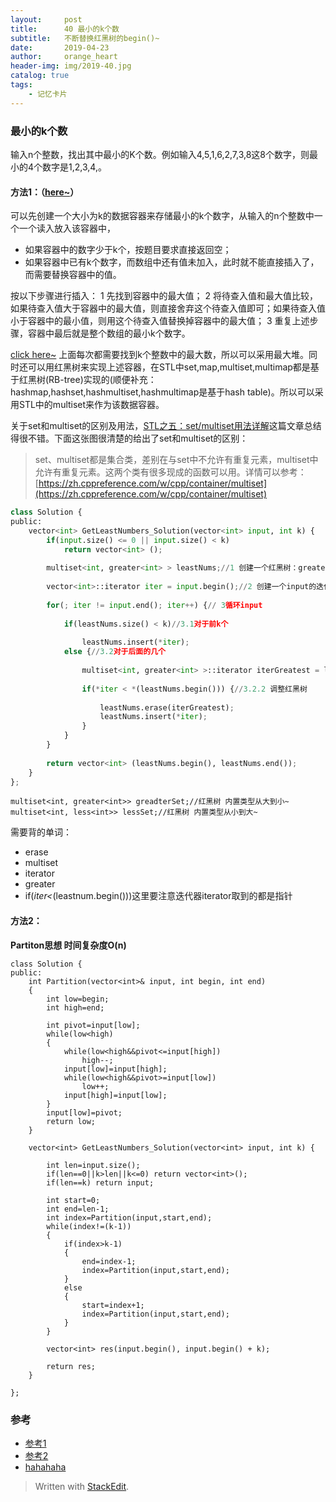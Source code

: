 ```yaml
---
layout:     post
title:      40 最小的k个数
subtitle:   不断替换红黑树的begin()~
date:       2019-04-23
author:     orange_heart
header-img: img/2019-40.jpg
catalog: true
tags:
    - 记忆卡片
---
```

### 最小的k个数

输入n个整数，找出其中最小的K个数。例如输入4,5,1,6,2,7,3,8这8个数字，则最小的4个数字是1,2,3,4,。

#### 方法1：（[here~](https://blog.csdn.net/shakespeare001/article/details/51280814)）[](https://aydove.github.io/2019/04/23/40-%E6%9C%80%E5%B0%8F%E7%9A%84k%E4%B8%AA%E6%95%B0/#%E6%96%B9%E6%B3%951here)

可以先创建一个大小为k的数据容器来存储最小的k个数字，从输入的n个整数中一个一个读入放入该容器中，

-   如果容器中的数字少于k个，按题目要求直接返回空；
-   如果容器中已有k个数字，而数组中还有值未加入，此时就不能直接插入了，而需要替换容器中的值。

按以下步骤进行插入： 1 先找到容器中的最大值； 2 将待查入值和最大值比较，如果待查入值大于容器中的最大值，则直接舍弃这个待查入值即可；如果待查入值小于容器中的最小值，则用这个待查入值替换掉容器中的最大值； 3 重复上述步骤，容器中最后就是整个数组的最小k个数字。

[click here~](https://yongyuan.name/blog/find-the-smallest-k-numbers.html)  上面每次都需要找到k个整数中的最大数，所以可以采用最大堆。同时还可以用红黑树来实现上述容器，在STL中set,map,multiset,multimap都是基于红黑树(RB-tree)实现的(顺便补充：hashmap,hashset,hashmultiset,hashmultimap是基于hash table)。所以可以采用STL中的multiset来作为该数据容器。

关于set和multiset的区别及用法，[STL之五：set/multiset用法详解](http://blog.csdn.net/longshengguoji/article/details/8546286)这篇文章总结得很不错。下面这张图很清楚的给出了set和multiset的区别：

> set、multiset都是集合类，差别在与set中不允许有重复元素，multiset中允许有重复元素。这两个类有很多现成的函数可以用。详情可以参考：[https://zh.cppreference.com/w/cpp/container/multiset](https://zh.cppreference.com/w/cpp/container/multiset)

```python
class Solution {
public:
    vector<int> GetLeastNumbers_Solution(vector<int> input, int k) {
        if(input.size() <= 0 || input.size() < k) 
            return vector<int> ();
         
        multiset<int, greater<int> > leastNums;//1 创建一个红黑树：greater<int>：内置类型从大到小  
        
        vector<int>::iterator iter = input.begin();//2 创建一个input的迭代器  
        
        for(; iter != input.end(); iter++) {// 3循环input  
        
            if(leastNums.size() < k)//3.1对于前k个  
            
                leastNums.insert(*iter);
            else {//3.2对于后面的几个  
            
                multiset<int, greater<int> >::iterator iterGreatest = leastNums.begin();//3.2.1创建一个红黑树的迭代器  
                
                if(*iter < *(leastNums.begin())) {//3.2.2 调整红黑树  
                
                    leastNums.erase(iterGreatest);
                    leastNums.insert(*iter);
                }
            }
        }
 
        return vector<int> (leastNums.begin(), leastNums.end());
    }
};

```

```
multiset<int, greater<int>> greadterSet;//红黑树 内置类型从大到小~
multiset<int, less<int>> lessSet;//红黑树 内置类型从小到大~

```

需要背的单词：

-   erase
-   multiset
-   iterator
-   greater
-   if(_iter<_(leastnum.begin()))这里要注意迭代器iterator取到的都是指针

#### 方法2：[](https://aydove.github.io/2019/04/23/40-%E6%9C%80%E5%B0%8F%E7%9A%84k%E4%B8%AA%E6%95%B0/#%E6%96%B9%E6%B3%952)

**Partiton思想 时间复杂度O(n)**

```objk
class Solution {
public:
    int Partition(vector<int>& input, int begin, int end)
    {
        int low=begin;
        int high=end;
         
        int pivot=input[low];
        while(low<high)
        {
            while(low<high&&pivot<=input[high])
                high--;
            input[low]=input[high];
            while(low<high&&pivot>=input[low])
                low++;
            input[high]=input[low];
        }
        input[low]=pivot;
        return low;
    }
     
    vector<int> GetLeastNumbers_Solution(vector<int> input, int k) {
         
        int len=input.size();
        if(len==0||k>len||k<=0) return vector<int>();
        if(len==k) return input;
         
        int start=0;
        int end=len-1;
        int index=Partition(input,start,end);
        while(index!=(k-1))
        {
            if(index>k-1)
            {
                end=index-1;
                index=Partition(input,start,end);
            }
            else
            {
                start=index+1;
                index=Partition(input,start,end);
            }
        }
         
        vector<int> res(input.begin(), input.begin() + k);
         
        return res;
    }
 
};

```

### 参考[](https://aydove.github.io/2019/04/23/40-%E6%9C%80%E5%B0%8F%E7%9A%84k%E4%B8%AA%E6%95%B0/#%E5%8F%82%E8%80%83)

-   [参考1](https://github.com/zhedahht/CodingInterviewChinese2)
-   [参考2](https://github.com/gatieme/CodingInterviews)
-   [hahahaha](https://www.nowcoder.com/practice/6a296eb82cf844ca8539b57c23e6e9bf?tpId=13&tqId=11182&tPage=2&rp=1&ru=/ta/coding-interviews&qru=/ta/coding-interviews/question-ranking)

> Written with  [StackEdit](https://stackedit.io/).
<!--stackedit_data:
eyJoaXN0b3J5IjpbMTg2NTUxMTYyNSwxOTQ5OTkxNjk2XX0=
-->